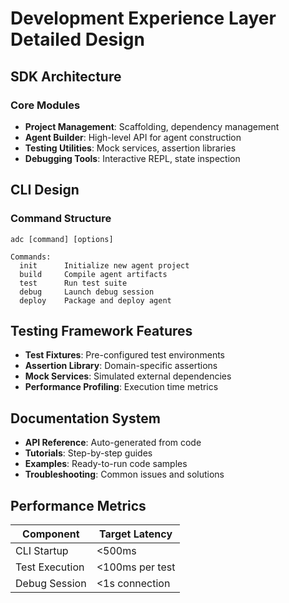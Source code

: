 # Development Experience Layer Detailed Design

## SDK Architecture
### Core Modules
- **Project Management**: Scaffolding, dependency management
- **Agent Builder**: High-level API for agent construction
- **Testing Utilities**: Mock services, assertion libraries
- **Debugging Tools**: Interactive REPL, state inspection

## CLI Design
### Command Structure
```
adc [command] [options]

Commands:
  init      Initialize new agent project
  build     Compile agent artifacts
  test      Run test suite
  debug     Launch debug session
  deploy    Package and deploy agent
```

## Testing Framework Features
- **Test Fixtures**: Pre-configured test environments
- **Assertion Library**: Domain-specific assertions
- **Mock Services**: Simulated external dependencies
- **Performance Profiling**: Execution time metrics

## Documentation System
- **API Reference**: Auto-generated from code
- **Tutorials**: Step-by-step guides
- **Examples**: Ready-to-run code samples
- **Troubleshooting**: Common issues and solutions

## Performance Metrics
| Component | Target Latency |
|-----------|----------------|
| CLI Startup | <500ms |
| Test Execution | <100ms per test |
| Debug Session | <1s connection |